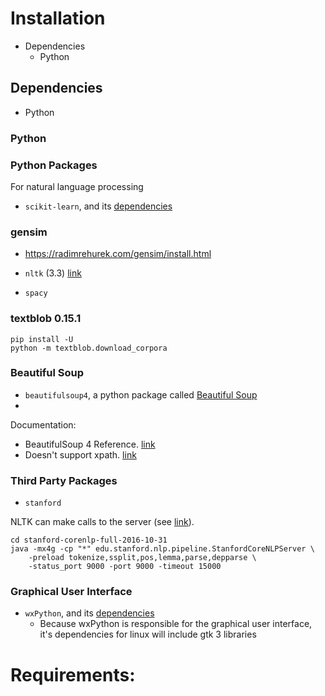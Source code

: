 # Installation

* Dependencies
  * Python

## Dependencies

* Python



### Python

### Python Packages



For natural language processing
* `scikit-learn`, and its [dependencies](http://scikit-learn.org/stable/install.html#installing-the-latest-release)
### gensim
* https://radimrehurek.com/gensim/install.html

* `nltk` (3.3) [link](http://www.nltk.org/api/nltk.html)
* `spacy`

### textblob 0.15.1
```
pip install -U
python -m textblob.download_corpora
```

### Beautiful Soup
* `beautifulsoup4`, a python package called [Beautiful Soup](https://www.crummy.com/software/BeautifulSoup/bs4/doc/#installing-beautiful-soup)
*
Documentation:
* BeautifulSoup 4 Reference. [link](http://omz-software.com/pythonista/docs/ios/beautifulsoup_ref.html)
* Doesn't support xpath. [link](https://stackoverflow.com/questions/11465555/can-we-use-xpath-with-beautifulsoup)


### Third Party Packages
* `stanford`

NLTK can make calls to the server (see [link](https://github.com/nltk/nltk/wiki/Installing-Third-Party-Software)).

```
cd stanford-corenlp-full-2016-10-31
java -mx4g -cp "*" edu.stanford.nlp.pipeline.StanfordCoreNLPServer \
    -preload tokenize,ssplit,pos,lemma,parse,depparse \
    -status_port 9000 -port 9000 -timeout 15000
```



### Graphical User Interface
* `wxPython`, and its [dependencies](https://github.com/wxWidgets/Phoenix#prerequisites)
  * Because wxPython is responsible for the graphical user interface, it's dependencies for linux will include gtk 3 libraries



# Requirements:
